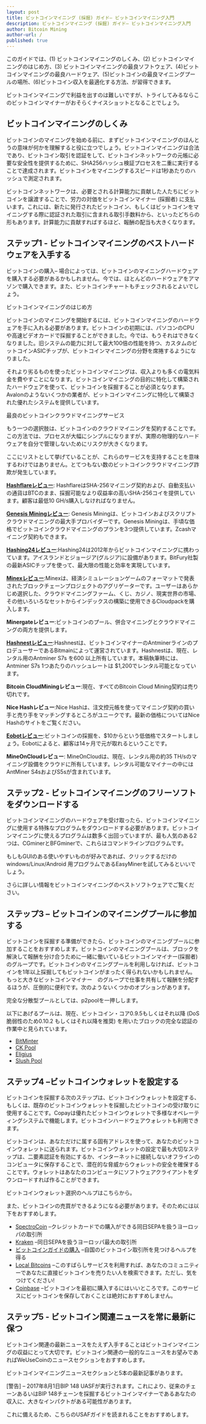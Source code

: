 ```yaml
---
layout: post
title: ビットコインマイニング (採掘) ガイド– ビットコインマイニング入門
description: ビットコインマイニング (採掘) ガイド– ビットコインマイニング入門
author: Bitcoin Mining
author-url: /
published: true
---
```


このガイドでは、(1) ビットコインマイニングのしくみ、(2) ビットコインマイニングのはじめ方、(3) ビットコインマイニングの最良ソフトウェア、(4)ビットコインマイニングの最良ハードウェア、(5)ビットコインの最良マイニングプールの場所、(6)ビットコイン収入を最適化する方法、が習得できます。

ビットコインマイニングで利益を出すのは難しいですが、トライしてみるならこのビットコインマイナーがおそらくナイスショットとなることでしょう。


<h2>ビットコインマイニングのしくみ</h2>

ビットコインのマイニングを始める前に、まずビットコインマイニングのほんとうの意味が何かを理解すると役に立つでしょう。ビットコインマイニングは合法であり、ビットコイン取引を認証をして、ビットコインネットワークの元帳に必要な安全性を提供するために、SHA256ハッシュ検証プロセスを二重に実行することで達成されます。ビットコインをマイニングするスピードは1秒あたりのハッシュで測定されます。

ビットコインネットワークは、必要とされる計算能力に貢献した人たちにビットコインを譲渡することで、労力の対価をビットコインマイナー (採掘者) に支払います。これには、新たに発行されたビットコイン、もしくはビットコインをマイニングする際に認証された取引に含まれる取引手数料から、といったどちらの形もあります。計算能力に貢献すればするほど、報酬の配当も大きくなります。


<h2>ステップ1  - ビットコインマイニングのベストハードウェアを入手する</h2>

ビットコインの購入– 場合によっては、ビットコインのマイニングハードウェアを購入する必要があるかもしれません。今では、ほとんどのハードウェアをアマゾンで購入できます。また、ビットコインチャートもチェックされるとよいでしょう。

ビットコインマイニングのはじめ方

ビットコインのマイニングを開始するには、ビットコインマイニングのハードウェアを手に入れる必要があります。ビットコインの初期には、パソコンのCPUや高速ビデオカードで採掘することができました。今では、もうそれはできなくなりました。旧システムの能力に対して最大100倍の性能を持つ、カスタムのビットコインASICチップが、ビットコインマイニングの分野を席捲するようになりました。

それより劣るものを使ったビットコインマイニングは、収入よりも多くの電気料金を費やすことになります。ビットコインマイニングの目的に特化して構築されたハードウェアを使って、ビットコインを採掘することが必須となります。Avalonのようないくつかの業者が、ビットコインマイニングに特化して構築された優れたシステムを提供しています。

最良のビットコインクラウドマイニングサービス

もう一つの選択肢は、ビットコインのクラウドマイニングを契約することです。この方法では、プロセスが大幅にシンプルになりますが、実際の物理的なハードウェアを自分で管理しないためにリスクが大きくなります。

ここにリストとして挙げていることが、これらのサービスを支持することを意味するわけではありません。とてつもない数のビットコインクラウドマイニング詐欺が発生しています。

<strong><a href="http://geni.us/hashflare">Hashflareレビュー</a></strong>: HashflareはSHA-256マイニング契約および、自動支払いの通貨はBTCのまま、採掘可能なより収益率の高いSHA-256コイを提供しています。顧客は最低10 GH/s購入しなければなりません。

<strong><a href="http://geni.us/advendorgm">Genesis Miningレビュー</a></strong>: Genesis Miningは、ビットコインおよびスクリプトクラウドマイニングの最大手プロバイダーです。Genesis Miningは、手頃な価格でビットコインクラウドマイニングのプランを3つ提供しています。Zcashマイニング契約もできます。

<strong><a href="http://geni.us/hashing24">Hashing24レビュー</a></strong>:Hashing24は2012年からビットコインマイニングに携わっています。アイスランドとジョージア(グルジア)に設備があります。BitFury社製の最新ASICチップを使って、最大限の性能と効率を実現しています。

<strong><a href="http://geni.us/minex">Minexレビュー</a></strong>:Minexは、経済シミュレーションゲームのフォーマットで発表されたブロックチェーンプロジェクトのアグリゲーターです。ユーザーはあらかじめ選択した、クラウドマイニングファーム、くじ、カジノ、現実世界の市場、その他いろいろなセットからインデックスの構築に使用できるCloudpackを購入します。

<strong>Minergateレビュー</strong>:ビットコインのプール、併合マイニングとクラウドマイニングの両方を提供します。

<strong><a href="http://geni.us/advendorgm">Hashnestレビュー</a></strong>:Hashnestは、ビットコインマイナーのAntminerラインのプロデューサーであるBitmainによって運営されています。Hashnestは、現在、レンタル用のAntminer S7s を600 以上所有しています。本稿執筆時には、Antminer S7s 1つあたりのハッシュレートは $1,200でレンタル可能となっています。

<strong>Bitcoin CloudMiningレビュー</strong>:現在、すべてのBitcoin Cloud Mining契約は売り切れです。

<strong>Nice Hashレビュー</strong>:Nice Hashは、注文控元帳を使ってマイニング契約の買い手と売り手をマッチングするところがユニークです。最新の価格についてはNice Hashのサイトをご覧ください。

<strong><a href="http://geni.us/hashflare">Eobotレビュー</a></strong>:ビットコインの採掘を、$10からという低価格でスタートしましょう。Eobotによると、顧客は14ヶ月で元が取れるということです。

<strong>MineOnCloudレビュー</strong>: MineOnCloudは、現在、レンタル用の約35 TH/sのマイニング設備をクラウドに所有しています。レンタル可能なマイナーの中にはAntMiner S4sおよびS5sが含まれています。

<h2>ステップ2  - ビットコインマイニングのフリーソフトをダウンロードする</h2>

ビットコインマイニングのハードウェアを受け取ったら、ビットコインマイニングに使用する特殊なプログラムをダウンロードする必要があります。ビットコインマイニングに使えるプログラムは数多く出回っていますが、最も人気のある2つは、CGminerとBFGminerで、これらはコマンドラインプログラムです。

もしもGUIのある使いやすいものが好みであれば、クリックするだけのwindows/Linux/Android 用プログラムであるEasyMinerを試してみるといいでしょう。

さらに詳しい情報をビットコインマイニングのベストソフトウェアでご覧ください。
 
<h2>ステップ3 – ビットコインのマイニングプールに参加する</h2>

ビットコインを採掘する準備ができたら、ビットコインのマイニングプールに参加することをおすすめします。ビットコインのマイニングプールは、ブロックを解決して報酬を分け合うために一緒に働いているビットコインマイナー(採掘者) のグループです。ビットコインのマイニングプールを利用しなければ、ビットコインを1年以上採掘してもビットコインがまったく得られないかもしれません。もっと大きなビットコインマイナー　のグループで仕事を共有して報酬を分配するほうが、圧倒的に便利です。次のようないくつかのオプションがあります。

完全な分散型プールとしては、p2poolを一押しします。

以下にあげるプールは、現在、ビットコイン・コア0.9.5もしくはそれ以降 (DoS脆弱性のため0.10.2 もしくはそれ以降を推奨) を用いたブロックの完全な認証の作業中と見られています。
<ul>
<li><a href="https://bitminter.com/">BitMinter</a></li>
<li><a href="http://www.kano.is/">CK Pool</a></li>
<li><a href="http://eligius.st/~gateway/">Eligius</a></li>
<li><a href="https://en.bitcoin.it/wiki/Bitcoin_Pooled_Mining">Slush Pool</a></li>
</ul>

<h2>ステップ4 –ビットコインウォレットを設定する</h2>

ビットコインを採掘する次のステップは、ビットコインウォレットを設定する、もしくは、既存のビットコインウォレットを採掘したビットコインの受け取りに使用することです。Copayは優れたビットコインウォレットで多様なオペレーティングシステムで機能します。ビットコインハードウェアウォレットも利用できます。

ビットコインは、あなただけに属する固有アドレスを使って、あなたのビットコインウォレットに送られます。ビットコインウォレットの設定で最も大切なステップは、二要素認証を有効にするか、インターネットに接続しないオフラインのコンピュータに保存することで、潜在的な脅威からウォレットの安全を確保することです。ウォレットはあなたのコンピュータにソフトウェアクライアントをダウンロードすれば作ることができます。

ビットコインウォレット選択のヘルプはこちらから。

また、ビットコインの売買ができるようになる必要があります。そのためには以下をおすすめします。
<ul>
<li><a href="http://geni.us/spectrocoin">SpectroCoin</a> –クレジットカードでの購入ができる同日SEPAを扱うヨーロッパの取引所</li>
<li><a href="https://www.kraken.com/">Kraken</a> –同日SEPAを扱うヨーロッパ最大の取引所</li>
<li><a href="https://www.weusecoins.com/en/how-buy-bitcoins-online-best-bitcoin-exchange-rate-bitcoin-price/">ビットコインガイドの購入</a> –自国のビットコイン取引所を見つけるヘルプを得る</li>
<li><a href="http://geni.us/localbitcoins">Local Bitcoins</a> –このすばらしサービスを利用すれば、あなたのコミュニティーであなたに直接ビットコインを売りたい人を検索できます。ただし、気をつけてください!</li>
<li><a href="http://geni.us/coinbase">Coinbase</a> –ビットコインを最初に購入するにはいいところです。このサービスにビットコインを保存しておくことは絶対におすすめしません。</li>
</ul>
<h2>ステップ5 - ビットコイン関連ニュースを常に最新に保つ</h2>

ビットコイン関連の最新ニュースをたえず入手することはビットコインマイニングの収益にとって大切です。ビットコイン関連の一般的なニュースをお望みであればWeUseCoinのニュースセクションをおすすめします。

ビットコインマイニングニュースセクションと5本の最新記事があります。

[警告] – 2017年8月1日BIP 148 UASFが実行されます。これにより、従来のチェーンあるいはBIP 148チェーンを採掘するビットコインマイナーであるあなたの収入に、大きなインパクトがある可能性があります。

これに備えるため、こちらのUSAFガイドを読まれることをおすすめします。
